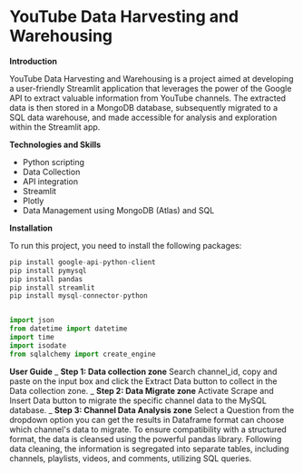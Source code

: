 # YouTube Data Harvesting and Warehousing 

**Introduction**

YouTube Data Harvesting and Warehousing is a project aimed at developing a user-friendly Streamlit application that leverages the power of the Google API to extract valuable information from YouTube channels. The extracted data is then stored in a MongoDB database, subsequently migrated to a SQL data warehouse, and made accessible for analysis and exploration within the Streamlit app.



**Technologies and Skills**
- Python scripting
- Data Collection
- API integration
- Streamlit
- Plotly
- Data Management using MongoDB (Atlas) and SQL

**Installation**

To run this project, you need to install the following packages:
```python
pip install google-api-python-client
pip install pymysql
pip install pandas
pip install streamlit
pip install mysql-connector-python


import json
from datetime import datetime
import time
import isodate
from sqlalchemy import create_engine
```


**User Guide**
_ **Step 1: Data collection zone**
Search channel_id, copy and paste on the input box and click the Extract Data button to collect in the Data collection zone.
_ **Step 2: Data Migrate zone**
Activate Scrape and Insert Data button  to migrate the specific channel data to the MySQL database.
_ **Step 3: Channel Data Analysis zone**
Select a Question from the dropdown option you can get the results in Dataframe format
can choose which channel's data to migrate. To ensure compatibility with a structured format, the data is cleansed using the powerful pandas library. Following data cleaning, the information is segregated into separate tables, including channels, playlists, videos, and comments, utilizing SQL queries.




